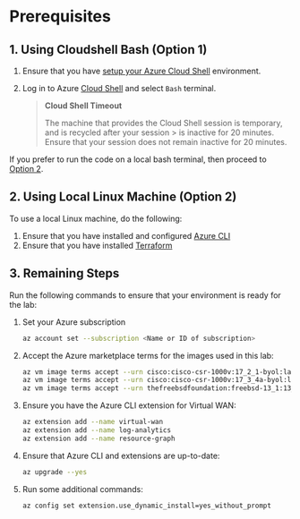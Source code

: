 
# Prerequisites

## 1. Using Cloudshell Bash (Option 1)

1. Ensure that you have [setup your Azure Cloud Shell](https://learn.microsoft.com/en-us/azure/cloud-shell/overview) environment.

2. Log in to Azure [Cloud Shell](https://shell.azure.com) and select `Bash` terminal.

   > **Cloud Shell Timeout**
   >
   > The machine that provides the Cloud Shell session is temporary, and is recycled after your session > is inactive for 20 minutes. Ensure that your session does not remain inactive for 20 minutes.

If you prefer to run the code on a local bash terminal, then proceed to [Option 2](#using-local-linux-machine-option-2).

## 2. Using Local Linux Machine (Option 2)

To use a local Linux machine, do the following:

1. Ensure that you have installed and configured [Azure CLI](https://learn.microsoft.com/en-us/cli/azure/install-azure-cli)
2. Ensure that you have installed [Terraform](https://learn.hashicorp.com/tutorials/terraform/install-cli)

## 3. Remaining Steps

Run the following commands to ensure that your environment is ready for the lab:

1. Set your Azure subscription

   ```sh
   az account set --subscription <Name or ID of subscription>
   ```

2. Accept the Azure marketplace terms for the images used in this lab:
   ```sh
   az vm image terms accept --urn cisco:cisco-csr-1000v:17_2_1-byol:latest
   az vm image terms accept --urn cisco:cisco-csr-1000v:17_3_4a-byol:latest
   az vm image terms accept --urn thefreebsdfoundation:freebsd-13_1:13_1-release:13.1.0 -o none
   ```

3. Ensure you have the Azure CLI extension for Virtual WAN:
   ```sh
   az extension add --name virtual-wan
   az extension add --name log-analytics
   az extension add --name resource-graph
   ```

4. Ensure that Azure CLI and extensions are up-to-date:
   ```sh
   az upgrade --yes
   ```

5. Run some additional commands:
   ```sh
   az config set extension.use_dynamic_install=yes_without_prompt
   ```
